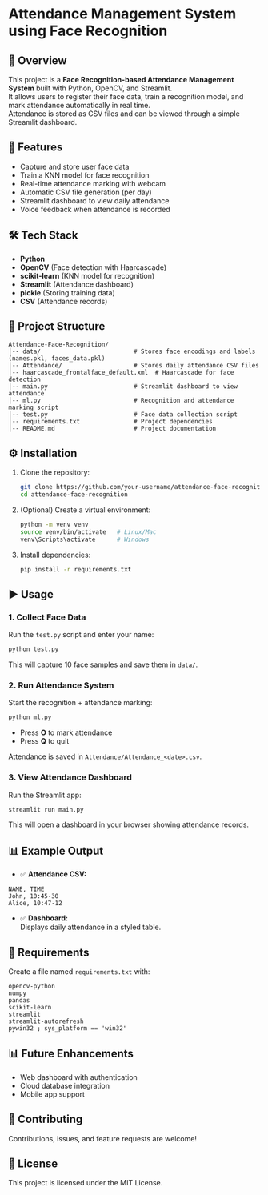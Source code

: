 # Attendance Management System using Face Recognition  

## 📌 Overview  
This project is a **Face Recognition-based Attendance Management System** built with Python, OpenCV, and Streamlit.  
It allows users to register their face data, train a recognition model, and mark attendance automatically in real time.  
Attendance is stored as CSV files and can be viewed through a simple Streamlit dashboard.  

## 🚀 Features  
- Capture and store user face data  
- Train a KNN model for face recognition  
- Real-time attendance marking with webcam  
- Automatic CSV file generation (per day)  
- Streamlit dashboard to view daily attendance  
- Voice feedback when attendance is recorded  

## 🛠️ Tech Stack  
- **Python**  
- **OpenCV** (Face detection with Haarcascade)  
- **scikit-learn** (KNN model for recognition)  
- **Streamlit** (Attendance dashboard)  
- **pickle** (Storing training data)  
- **CSV** (Attendance records)  

## 📂 Project Structure  
```
Attendance-Face-Recognition/
│-- data/                          # Stores face encodings and labels (names.pkl, faces_data.pkl)
│-- Attendance/                    # Stores daily attendance CSV files
│-- haarcascade_frontalface_default.xml  # Haarcascade for face detection
│-- main.py                        # Streamlit dashboard to view attendance
│-- ml.py                          # Recognition and attendance marking script
│-- test.py                        # Face data collection script
│-- requirements.txt               # Project dependencies
│-- README.md                      # Project documentation
```

## ⚙️ Installation  

1. Clone the repository:  
   ```bash
   git clone https://github.com/your-username/attendance-face-recognition.git
   cd attendance-face-recognition
   ```

2. (Optional) Create a virtual environment:  
   ```bash
   python -m venv venv
   source venv/bin/activate   # Linux/Mac
   venv\Scripts\activate      # Windows
   ```

3. Install dependencies:  
   ```bash
   pip install -r requirements.txt
   ```

## ▶️ Usage  

### 1. Collect Face Data  
Run the `test.py` script and enter your name:  
```bash
python test.py
```  
This will capture 10 face samples and save them in `data/`.

### 2. Run Attendance System  
Start the recognition + attendance marking:  
```bash
python ml.py
```  
- Press **O** to mark attendance  
- Press **Q** to quit  

Attendance is saved in `Attendance/Attendance_<date>.csv`.

### 3. View Attendance Dashboard  
Run the Streamlit app:  
```bash
streamlit run main.py
```  
This will open a dashboard in your browser showing attendance records.  

## 📊 Example Output  
- ✅ **Attendance CSV:**  
```
NAME, TIME
John, 10:45-30
Alice, 10:47-12
```
- ✅ **Dashboard:**  
Displays daily attendance in a styled table.  

## 📜 Requirements  
Create a file named `requirements.txt` with:  
```
opencv-python
numpy
pandas
scikit-learn
streamlit
streamlit-autorefresh
pywin32 ; sys_platform == 'win32'
```

## 📊 Future Enhancements  
- Web dashboard with authentication  
- Cloud database integration  
- Mobile app support  

## 🤝 Contributing  
Contributions, issues, and feature requests are welcome!  

## 📜 License  
This project is licensed under the MIT License.  
